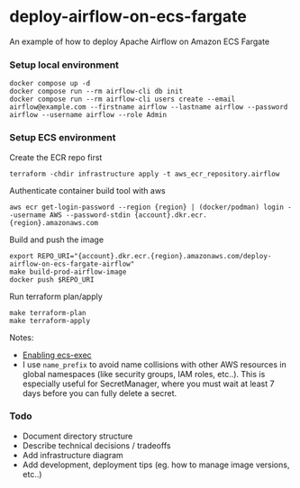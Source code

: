 # deploy-airflow-on-ecs-fargate
An example of how to deploy Apache Airflow on Amazon ECS Fargate

### Setup local environment
```
docker compose up -d
docker compose run --rm airflow-cli db init
docker compose run --rm airflow-cli users create --email airflow@example.com --firstname airflow --lastname airflow --password airflow --username airflow --role Admin
```

### Setup ECS environment

Create the ECR repo first
```shell
terraform -chdir infrastructure apply -t aws_ecr_repository.airflow
```

Authenticate container build tool with aws
```shell
aws ecr get-login-password --region {region} | (docker/podman) login --username AWS --password-stdin {account}.dkr.ecr.{region}.amazonaws.com
```

Build and push the image
```shell
export REPO_URI="{account}.dkr.ecr.{region}.amazonaws.com/deploy-airflow-on-ecs-fargate-airflow"
make build-prod-airflow-image
docker push $REPO_URI
```

Run terraform plan/apply
```shell
make terraform-plan
make terraform-apply
```

Notes:
- [Enabling ecs-exec](https://docs.aws.amazon.com/AmazonECS/latest/developerguide/ecs-exec.html)
- I use `name_prefix` to avoid name collisions with other AWS resources in global namespaces (like security groups, IAM roles, etc..). This is especially useful for SecretManager, where you must wait at least 7 days before you can fully delete a secret.

### Todo
- Document directory structure
- Describe technical decisions / tradeoffs
- Add infrastructure diagram
- Add development, deployment tips (eg. how to manage image versions, etc..)
